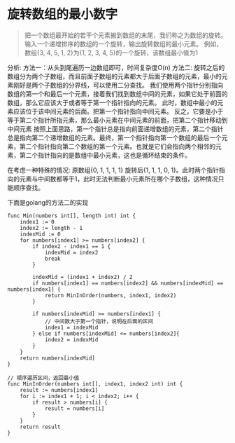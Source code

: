 # 旋转数组的最小数字

> 把一个数组最开始的若干个元素搬到数组的末尾，我们称之为数组的旋转。输入一个递增排序的数组的一个旋转，输出旋转数组的最小元素。
> 例如，数组{3, 4, 5, 1, 2}为{1, 2, 3, 4, 5}的一个旋转，该数组最小值为1

分析: 
方法一：从头到尾遍历一边数组即可，时间复杂度O(n)
方法二: 旋转之后的数组分为两个子数组，而且前面子数组的元素都大于后面子数组的元素，最小的元素刚好是两个子数组的分界线，可以使用二分查找。
我们使用两个指针分别指向数组的第一个和最后一个元素，接着我们找到数组中间的元素，如果它处于前面的数组，那么它应该大于或者等于第一个指针指向的元素。
此时，数组中最小的元素应该位于该中间元素的后面。把第一个指针指向中间元素。
反之，它要是小于等于第二个指针所指元素，那么最小元素在中间元素的前面，把第二个指针移动到中间元素
按照上面思路，第一个指针总是指向前面递增数组的元素，第二个指针总是指向第二个递增数组的元素。最终，第一个指针指向第一个数组的最后一个元素，第二个指针指向第二个数组的第一个元素。也就是它们会指向两个相邻的元素，第二个指针指向的是数组中最小元素，这也是循环结束的条件。

在考虑一种特殊的情况: 原数组{0, 1, 1, 1, 1} 旋转后{1, 1, 1, 0, 1}。此时两个指针指向的元素与中间数都等于1，此时无法判断最小元素所在哪个子数组，这种情况只能顺序查找。

下面是golang的方法二的实现
```golang
func Min(numbers int[], length int) int {
	index1 := 0
	index2 := length - 1
	indexMid := 0
	for numbers[index1] >= numbers[index2] {
		if index2 - index1 == 1 {
			indexMid = index2
			break
		}
		
		indexMid = (index1 + index2) / 2
		if numbers[index1] == numbers[index2] && numbers[indexMid] == numbers[index1] {
			return MinInOrder(numbers, index1, index2)
		}

		if numbers[indexMid] >= numbers[index1] {
			// 中间数大于第一个指针，说明在后面的区间
			index1 = indexMid
		} else if numbers[indexMid] <= numbers[index2]{
			index2 = indexMid
		}
	}
	return numbers[indexMid]
}

// 顺序遍历区间，返回最小值
func MinInOrder(numbers int[], index1, index2 int) int {
	result := numbers[index1]
	for i := index1 + 1; i < index2; i++ {
		if result > numbers[i] {
			result = numbers[i]
		}
	}
	return result
}
```
